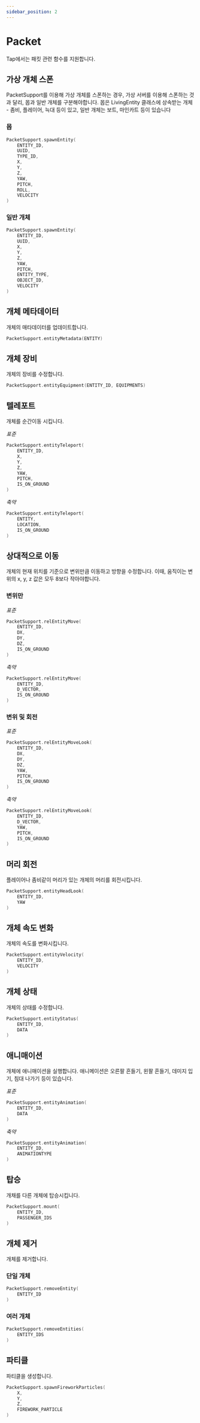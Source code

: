 ```yaml
---
sidebar_position: 2
---
```


# Packet

Tap에서는 패킷 관련 함수를 지원합니다. 

## 가상 개체 스폰
PacketSupport를 이용해 가상 개체를 스폰하는 경우, 가상 서버를 이용해 스폰하는 것과 달리, 몹과 일반 개체를 구분해야합니다. 몹은 LivingEntity 클래스에 상속받는 개체 - 좀비, 플레이어, 늑대 등이 있고, 일반 개체는 보트, 마인카트 등이 있습니다

### 몹
```kotlin
PacketSupport.spawnEntity(
    ENTITY_ID,
    UUID,
    TYPE_ID,
    X,
    Y,
    Z,
    YAW,
    PITCH,
    ROLL,
    VELOCITY
)
```

### 일반 개체
```kotlin
PacketSupport.spawnEntity(
    ENTITY_ID,
    UUID,
    X,
    Y,
    Z,
    YAW,
    PITCH,
    ENTITY_TYPE,
    OBJECT_ID,
    VELOCITY
)
```

## 개체 메타데이터
개체의 매타데이터를 업데이트합니다.
```kotlin
PacketSupport.entityMetadata(ENTITY)
```

## 개체 장비
개체의 장비를 수정합니다.
```kotlin
PacketSupport.entityEquipment(ENTITY_ID, EQUIPMENTS)
```

## 텔레포트
개체를 순간이동 시킵니다.

*표준*
```kotlin
PacketSupport.entityTeleport(
    ENTITY_ID,
    X,
    Y,
    Z,
    YAW,
    PITCH,
    IS_ON_GROUND
)
```

*축약*

```kotlin
PacketSupport.entityTeleport(
    ENTITY,
    LOCATION,
    IS_ON_GROUND
)
```

## 상대적으로 이동
개체의 현재 위치를 기준으로 변위만큼 이동하고 방향을 수정합니다. 이때, 움직이는 변위의 x, y, z 값은 모두 8보다 작아야합니다.

### 변위만

*표준*
```kotlin
PacketSupport.relEntityMove(
    ENTITY_ID,
    DX,
    DY,
    DZ,
    IS_ON_GROUND
)
```

*축약*
```kotlin
PacketSupport.relEntityMove(
    ENTITY_ID,
    D_VECTOR,
    IS_ON_GROUND
)
```

### 변위 및 회전

*표준*
```kotlin
PacketSupport.relEntityMoveLook(
    ENTITY_ID,
    DX,
    DY,
    DZ,
    YAW,
    PITCH,
    IS_ON_GROUND
)
```

*축약*
```kotlin
PacketSupport.relEntityMoveLook(
    ENTITY_ID,
    D_VECTOR,
    YAW,
    PITCH,
    IS_ON_GROUND
)
```

## 머리 회전
플레이어나 좀비같이 머리가 있는 개체의 머리를 회전시킵니다.

```kotlin
PacketSupport.entityHeadLook(
    ENTITY_ID,
    YAW
)
```

## 개체 속도 변화
개체의 속도를 변화시킵니다.

```kotlin
PacketSupport.entityVelocity(
    ENTITY_ID,
    VELOCITY
)
```

## 개체 상태
개체의 상태를 수정합니다.

```kotlin
PacketSupport.entityStatus(
    ENTITY_ID,
    DATA
)
```

## 애니매이션
개체에 애니매이션을 실행합니다. 애니메이션은 오른팔 흔들기, 왼팔 흔들기, 데미지 입기, 침대 나가기 등이 있습니다.

*표준*

```kotlin
PacketSupport.entityAnimation(
    ENTITY_ID,
    DATA
)
```

*축약*

```kotlin
PacketSupport.entityAnimation(
    ENTITY_ID,
    ANIMATIONTYPE
)
```

## 탑승
개채를 다른 개체에 탑승시킵니다.

```kotlin
PacketSupport.mount(
    ENTITY_ID,
    PASSENGER_IDS
)
```

## 개체 제거
개체를 제거합니다.

### 단일 개체
```kotlin
PacketSupport.removeEntity(
    ENTITY_ID
)
```

### 여러 개체
```kotlin
PacketSupport.removeEntities(
    ENTITY_IDS
)
```

## 파티클
파티클을 생성합니다.

```kotlin
PacketSupport.spawnFireworkParticles(
    X,
    Y,
    Z,
    FIREWORK_PARTICLE
)
```